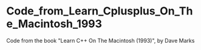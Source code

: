 # Code_from_Learn_Cplusplus_On_The_Macintosh_1993
Code from the book "Learn C++ On The Macintosh (1993)", by Dave Marks
